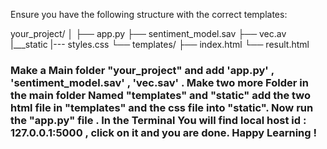 Ensure you have the following structure with the correct templates:

your_project/
│
├── app.py
├── sentiment_model.sav
├── vec.av
|___static
      |--- styles.css
└── templates/
    ├── index.html
    └── result.html


<h3>Make a Main folder "your_project" and add 'app.py' , 'sentiment_model.sav' , 'vec.sav' . Make two more Folder in the main folder Named "templates"
and "static" add the two html file in "templates" and the css file into "static". Now run the "app.py" file . In the Terminal You will find local host id : 127.0.0.1:5000 , click on it and you are done.
<strong>Happy Learning !</strong></h3>

    

